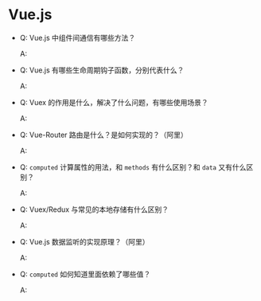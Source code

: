 # Vue.js

- Q: Vue.js 中组件间通信有哪些方法？

  A:

- Q: Vue.js 有哪些生命周期钩子函数，分别代表什么？

  A:

- Q: Vuex 的作用是什么，解决了什么问题，有哪些使用场景？

  A:

- Q: Vue-Router 路由是什么？是如何实现的？（阿里）

  A:

- Q: `computed` 计算属性的用法，和 `methods` 有什么区别？和 `data` 又有什么区别？

  A:

- Q: Vuex/Redux 与常见的本地存储有什么区别？

  A:

- Q: Vue.js 数据监听的实现原理？（阿里）

  A:

- Q: `computed` 如何知道里面依赖了哪些值？

  A:
